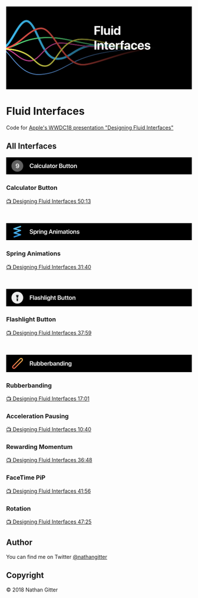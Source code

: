 <p align="center"><img src="Resources/repo-banner.png" alt="Fluid Interfaces Title Graphic"></p>

# Fluid Interfaces
Code for [Apple's WWDC18 presentation "Designing Fluid Interfaces"](https://developer.apple.com/videos/play/wwdc2018/803/)

## All Interfaces

<p align="center"><img src="Resources/section-calc.png" alt="Calculator Button"></p>

### Calculator Button

[📺 Designing Fluid Interfaces 50:13](https://developer.apple.com/videos/play/wwdc2018/803/?time=3013)

<br>
<p align="center"><img src="Resources/section-spring.png" alt="Spring Animations"></p>

### Spring Animations

[📺 Designing Fluid Interfaces 31:40](https://developer.apple.com/videos/play/wwdc2018/803/?time=1900)

<br>
<p align="center"><img src="Resources/section-flash.png" alt="Flashlight Button"></p>

### Flashlight Button

[📺 Designing Fluid Interfaces 37:59](https://developer.apple.com/videos/play/wwdc2018/803/?time=2279)

<br>
<p align="center"><img src="Resources/section-rubber.png" alt="Rubberbanding"></p>

### Rubberbanding

[📺 Designing Fluid Interfaces 17:01](https://developer.apple.com/videos/play/wwdc2018/803/?time=1021)

### Acceleration Pausing

[📺 Designing Fluid Interfaces 10:40](https://developer.apple.com/videos/play/wwdc2018/803/?time=640)

### Rewarding Momentum

[📺 Designing Fluid Interfaces 36:48](https://developer.apple.com/videos/play/wwdc2018/803/?time=2208)

### FaceTime PiP

[📺 Designing Fluid Interfaces 41:56](https://developer.apple.com/videos/play/wwdc2018/803/?time=2516)

### Rotation

[📺 Designing Fluid Interfaces 47:25](https://developer.apple.com/videos/play/wwdc2018/803/?time=2845)

## Author
You can find me on Twitter [@nathangitter](https://twitter.com/nathangitter)

## Copyright
© 2018 Nathan Gitter
